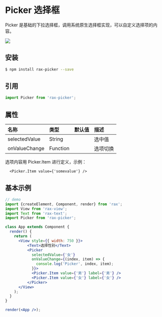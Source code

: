 # Picker 选择框

Picker 是基础的下拉选择框，调用系统原生选择框实现，可以自定义选择项的内容。

![](https://gw.alicdn.com/tfs/TB15fZyRVXXXXbcXXXXXXXXXXXX-240-390.jpg)

## 安装

```bash
$ npm install rax-picker --save
```

## 引用

```jsx
import Picker from 'rax-picker';
```

## 属性

| 名称      | 类型       | 默认值  | 描述   |
| :------ | :------- | :--- | :--- |
| selectedValue | String |      | 选中值 |
| onValueChange | Function |      | 选项切换 |

选项内容用 Picker.Item 进行定义，示例：

```
  <Picker.Item value={'somevalue'} />
```

## 基本示例

```jsx
// demo
import {createElement, Component, render} from 'rax';
import View from 'rax-view';
import Text from 'rax-text';
import Picker from 'rax-picker';

class App extends Component {
  render() {
    return (
      <View style={{ width: 750 }}>
          <Text>选择性别</Text>
          <Picker 
            selectedValue={'女'}
            onValueChange={(index, item) => {
              console.log('Picker', index, item);
            }}>
            <Picker.Item value={'男'} label={'男'} />
            <Picker.Item value={'女'} label={'女'} />
          </Picker>
      </View>
    );
  }
}

render(<App />);
```